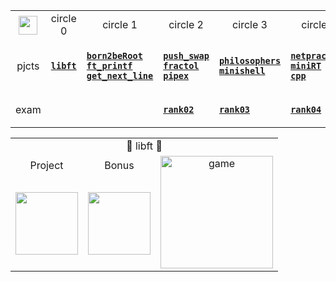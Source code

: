 <div align="center">

<table>
  <tr>
    <th align="center"><a href="https://github.com/LLuisPP/42Cursus/tree/main/"> <img width="30" align="center" src="https://github.com/user-attachments/assets/ac216672-a141-48be-bc53-ae13dd35c799"></a></th>
    <td align="center"> circle 0 </td>
    <td align="center"> circle 1 </td>
    <td align="center"> circle 2 </td>
    <td align="center"> circle 3 </td>
    <td align="center"> circle 4 </td>
  </tr>
  <tr>
    <td align="center">pjcts</td>
    <td align="center">

[**`libft`**](https://github.com/LLuisPP/42Cursus/tree/main/libft)
    </td>
    <td align="left">

  [**`born2beRoot`**](https://github.com/LLuisPP/42Cursus/tree/main/Born2beRoot)<br>
  [**`ft_printf`**](https://github.com/LLuisPP/42Cursus/tree/main/ft_printf)<br>
  [**`get_next_line`**](https://github.com/LLuisPP/42Cursus/tree/main/get_next_line)
    </td>
    <td align="left">

[**`push_swap`**](https://github.com/LLuisPP/42Cursus/tree/main/push_swap)<br>
[**`fractol`**](https://github.com/LLuisPP/42Cursus/tree/main/fractol)<br>
[**`pipex`**](https://github.com/LLuisPP/42Cursus/tree/main/pipex)
    </td>
    <td align="left">

[**`philosophers`**](https://github.com/LLuisPP/42Cursus/tree/main/philosophers)<br>
[**`minishell`**](https://github.com/LLuisPP/42Cursus/tree/main/minishell)
    </td>
    <td align="left">

[**`netpractice`**]()<br>
[**`miniRT`**]()<br>
[**`cpp`**]()
    </td>
  </tr>
  <tr>
    <td align="center">exam</td>
    <td></td>
    <td></td>
    <td>
      
[**`rank02`**](https://github.com/LLuisPP/42-Exams/tree/main/rank02)</td>
    <td>
[**`rank03`**](https://github.com/LLuisPP/42-Exams-rank03)</td>
  <td>
    
[**`rank04`**](https://github.com/LLuisPP/42-exams-rank04)</td>
  </tr>
</table>

<table>
  <tr>
    <td colspan="4" align="center">📖   libft   📖</td>
  </tr>
  <tr>
    <td align="center">Project</td>
    <td align="center">Bonus</td>
    <td rowspan="2" align="center"><img width="180" alt="game" src="https://github.com/LLuisPP/42Cursus/assets/116104082/dc4792ac-e9f0-4a16-9d82-863e37529b4e"></td>
  </tr>
  <tr>
    <td align="center"><img width="100" src="https://github.com/LLuisPP/42Cursus/assets/116104082/504507eb-65b0-4814-9525-a2c22100dab1"></td>
    <td align="center"><img width="100" src="https://github.com/LLuisPP/42Cursus/assets/116104082/9e54f420-b26e-46ae-8886-132ebd161931"></td>
  </tr>
</table>

</div>
